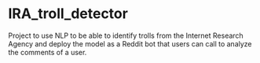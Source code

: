 # IRA_troll_detector
Project to use NLP to be able to identify trolls from the Internet Research Agency and deploy the model as a Reddit bot that users can call to analyze the comments of a user.
